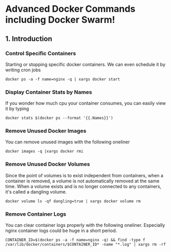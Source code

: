 # Advanced Docker Commands including Docker Swarm! 

## 1. Introduction
### Control Specific Containers

Starting or stopping specific docker containers. We can even schedule it by writing cron jobs

``` docker ps -a -f name=nginx -q | xargs docker start ```

### Display Container Stats by Names

If you wonder how much cpu your container consumes, you can easily view it by typing

``` docker stats $(docker ps --format '{{.Names}}') ```

### Remove Unused Docker Images 

You can remove unused images with the following oneliner 

``` docker images -q |xargs docker rmi ```

### Remove Unused Docker Volumes 

Since the point of volumes is to exist independent from containers, when a container is removed, a volume is not automatically removed at the same time. When a volume exists and is no longer connected to any containers, it's called a dangling volume.

``` docker volume ls -qf dangling=true | xargs docker volume rm ```


### Remove Container Logs

You can clear container logs properly with the following oneliner. Especially nginx container logs could be huge in a short period.

``` CONTAINER_ID=$(docker ps -a -f name=nginx -q) && find -type f /var/lib/docker/containers/$CONTAINER_ID* -name "*.log" | xargs rm -rf ```

